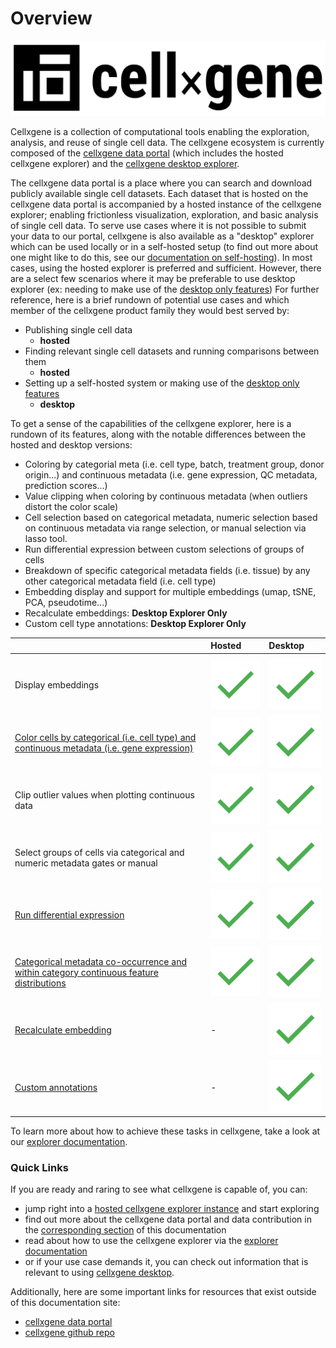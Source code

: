 # Overview

![](.gitbook/assets/cellxgene_logo.svg)

Cellxgene is a collection of computational tools enabling the exploration, analysis, and reuse of single cell data. The cellxgene ecosystem is currently composed of the [cellxgene data portal](https://cellxgene.cziscience.com/) \(which includes the hosted cellxgene explorer\) and the [cellxgene desktop explorer](https://github.com/chanzuckerberg/cellxgene). 

The cellxgene data portal is a place where you can search and download publicly available single cell datasets. Each dataset that is hosted on the cellxgene data portal is accompanied by a hosted instance of the cellxgene explorer; enabling frictionless visualization, exploration, and basic analysis of single cell data. To serve use cases where it is not possible to submit your data to our portal, cellxgene is also available as a "desktop" explorer which can be used locally or in a self-hosted setup \(to find out more about one might like to do this, see our [documentation on self-hosting](desktop/self-hosting/)\). In most cases, using the hosted explorer is preferred and sufficient. However, there are a select few scenarios where it may be preferable to use desktop explorer \(ex: needing to make use of the [desktop only features](explorer/feature-overview/desktop-features/)\)  For further reference, here is a brief rundown of potential use cases and which member of the cellxgene product family they would best served by:

* Publishing single cell data
  * **hosted**
* Finding relevant single cell datasets and running comparisons between them
  * **hosted**
* Setting up a self-hosted system or making use of the [desktop only features](explorer/feature-overview/desktop-features/)
  * **desktop**

To get a sense of the capabilities of the cellxgene explorer, here is a rundown of its features, along with the notable differences between the hosted and desktop versions:

* Coloring by categorial meta \(i.e. cell type, batch, treatment group, donor origin...\) and continuous metadata \(i.e. gene expression, QC metadata, prediction scores...\)
* Value clipping when coloring by continuous metadata \(when outliers distort the color scale\)
* Cell selection based on categorical metadata, numeric selection based on continuous metadata via range selection, or manual selection via lasso tool.
* Run differential expression between custom selections of groups of cells
* Breakdown of specific categorical metadata fields \(i.e. tissue\) by any other categorical metadata field \(i.e. cell type\)
* Embedding display and support for multiple embeddings \(umap, tSNE, PCA, pseudotime...\)
* Recalculate embeddings: **Desktop Explorer Only**
* Custom cell type annotations: **Desktop Explorer Only**

|  | Hosted | Desktop |
| :--- | :--- | :--- |
|  |                                                              |                                                              |
| Display embeddings |               ![](.gitbook/assets/google_material_design_check.svg.png)  |                       ![](.gitbook/assets/google_material_design_check.svg.png)  |
| [Color cells by categorical \(i.e. cell type\) and continuous metadata \(i.e. gene expression\)](explorer/feature-overview/universal-features.md#find-cells-where-a-gene-is-expressed) |               ![](.gitbook/assets/google_material_design_check.svg.png)  |                       ![](.gitbook/assets/google_material_design_check.svg.png)  |
| Clip outlier values when plotting  continuous data |               ![](.gitbook/assets/google_material_design_check.svg.png)  |                       ![](.gitbook/assets/google_material_design_check.svg.png)  |
| Select groups of cells via categorical and numeric metadata gates or manual  |               ![](.gitbook/assets/google_material_design_check.svg.png)  |                       ![](.gitbook/assets/google_material_design_check.svg.png)  |
| [Run differential expression](explorer/feature-overview/universal-features.md#compare-groups-of-cells-with-differential-expression) |               ![](.gitbook/assets/google_material_design_check.svg.png)  |                       ![](.gitbook/assets/google_material_design_check.svg.png)  |
| [Categorical metadata co-occurrence and within category continuous feature distributions](explorer/feature-overview/universal-features.md#see-how-metadata-and-gene-expression-break-down-across-different-categories) |               ![](.gitbook/assets/google_material_design_check.svg.png)  |                       ![](.gitbook/assets/google_material_design_check.svg.png)  |
| [Recalculate embedding](explorer/feature-overview/desktop-features/#recompute-embedding) |                  - |                       ![](.gitbook/assets/google_material_design_check.svg.png)  |
| [Custom annotations](explorer/feature-overview/desktop-features/annotations.md) |                  - |                       ![](.gitbook/assets/google_material_design_check.svg.png)  |

To learn more about how to achieve these tasks in cellxgene, take a look at our [explorer documentation](explorer/feature-overview/).

### Quick Links

If you are ready and raring to see what cellxgene is capable of, you can:

* jump right into a [hosted cellxgene explorer instance](https://cellxgene.cziscience.com/e/human_cell_landscape.cxg/) and start exploring
* find out more about the cellxgene data portal and data contribution in the [corresponding section](portal/hosted-intro.md) of this documentation
* read about how to use the cellxgene explorer via the [explorer documentation](explorer/feature-overview/)
* or if your use case demands it, you can check out information that is relevant to using [cellxgene desktop](desktop/desktop-intro.md).

Additionally, here are some important links for resources that exist outside of this documentation site:

* [cellxgene data portal](https://cellxgene.cziscience.com/)
* [cellxgene github repo](https://github.com/chanzuckerberg/cellxgene)

